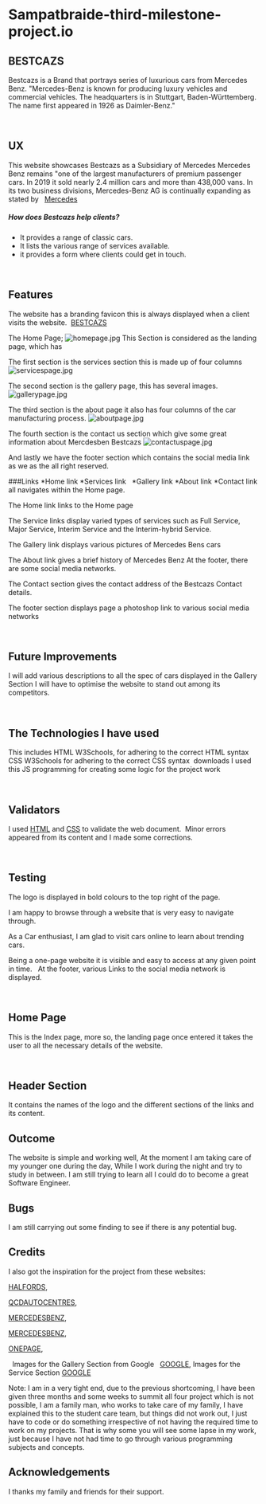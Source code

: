 # Sampatbraide-third-milestone-project.io


## BESTCAZS
Bestcazs is a Brand that portrays series of luxurious cars from Mercedes Benz. 
"Mercedes-Benz is known for producing luxury vehicles and commercial vehicles.
 The headquarters is in Stuttgart, Baden-Württemberg. The name first appeared in 1926 as Daimler-Benz."

 
## UX
This website showcases Bestcazs as a Subsidiary of Mercedes
Mercedes Benz remains "one of the largest manufacturers of premium passenger cars. In 2019 it sold nearly 2.4 million cars and more than 438,000 vans. In its two business divisions, Mercedes-Benz AG is continually expanding as stated by  
[Mercedes](http://https://www.mercedes-benz.com/en/company/)


 ##### How does Bestcazs help clients? 
 * It provides a range of classic cars.                                                                                         
 * It lists the various range of services available.
 * it provides a form where clients could get in touch.

 
## Features

The website has a branding favicon this is always displayed when a client visits the website. 
[BESTCAZS](https://github.com/Sampatbraide/third-milestone-project.io/)



 The Home Page;
 ![homepage.jpg](https://github.com/Sampatbraide/third-milestone-project.io/blob/main/img/homepage.jpg)
 This  Section is considered as the landing page, which has 

 The first section is the services section  this is made up of four columns
 ![servicespage.jpg](https://github.com/Sampatbraide/third-milestone-project.io/blob/main/img/servicespage.jpg)

 The second section is the gallery page, this has several images.
 ![gallerypage.jpg](https://github.com/Sampatbraide/third-milestone-project.io/blob/main/img/gallerypage.jpg)

 The third section is the about page it also has four columns of the car manufacturing process.
 ![aboutpage.jpg](https://github.com/Sampatbraide/third-milestone-project.io/blob/main/img/aboutpage.jpg)

 The fourth section is the contact us section which give some great information about Mercdesben Bestcazs
![contactuspage.jpg](https://github.com/Sampatbraide/third-milestone-project.io/blob/main/img/contactuspage.jpg)

And lastly we have the footer section which contains the social media link as we as the all right reserved.
 

###Links
*Home link
*Services link  
*Gallery link
*About link
*Contact link all navigates within the Home page.

The Home link links to the Home page

The Service links display varied types of services such as Full Service, Major Service, Interim Service and the Interim-hybrid Service. 

The Gallery link displays various pictures of Mercedes Bens cars

The About link gives a brief history of Mercedes Benz
At the footer, there are some social media networks.

The Contact section gives the contact address of the Bestcazs Contact details.

The footer section displays page a photoshop link to various social media networks

 
## Future Improvements

I will add various descriptions to all the spec of cars displayed in the Gallery Section
I will have to optimise the website to stand out among its competitors.

 
## The Technologies I have used
This includes HTML W3Schools, for adhering to the correct HTML syntax
CSS W3Schools for adhering to the correct CSS syntax
 downloads
I used this JS programming for creating some logic for the project work

 
## Validators
I used [HTML](https://validator.w3.org/) and [CSS](https://jigsaw.w3.org/css-validator/) to validate the web document. 
Minor errors appeared from its content and I made some corrections.

 
## Testing
The logo is displayed in bold colours to the top right of the page.

I am happy to browse through a website that is very easy to navigate through.

As a Car enthusiast, I am glad to visit cars online to learn about trending cars. 

Being a one-page website it is visible and easy to access at any given point in time.
 
At the footer, various Links to the social media network is displayed. 

 
## Home Page
This is the Index page, more so, the landing page once entered it takes the user to all the necessary details of the website.

 
## Header Section
It contains the names of the logo and the different sections of the links and its content.


## Outcome
The website is simple and working well,
At the moment I am taking care of my younger one during the day, While I work during the night and try to study in between.
I am still trying to learn all I could do to become a great Software Engineer.

## Bugs


I am still carrying out some finding to see if there is any potential bug.



## Credits
I also got the inspiration for the project from these websites:

[HALFORDS](https://www.halfords.com/car-servicing/),

[QCDAUTOCENTRES](https://www.qcdautocentres.co.uk/servicing/hybrid-service/),

[MERCEDESBENZ](https://www.mercedes-benz.com/en/company/),

[MERCEDESBENZ](https://www.mercedes-benz.com/en/company/),

[ONEPAGE](https://github.com/WebCifar/one-page-website-html-css-project-for-practice),


 
Images for the Gallery Section from Google  
[GOOGLE](https://www.google.com/search?q=mercedes+benz&safe/),
Images for the Service Section
[GOOGLE](https://www.google.com/search?q=mercedes+benz+production&safe/)

Note: I am in a very tight end, due to the previous  shortcoming,
 I have been given three months and some weeks to summit all four project which is not possible, I am a family man, who works to take care of my family, I have explained this to the student care team, but things did not work out, I just have to code or do something irrespective of not having the required time to work on my projects. That is why some you will see some lapse in my work, just because I have not had time to go through various programming subjects and concepts.

## Acknowledgements

I thanks my family and friends for their support. 
